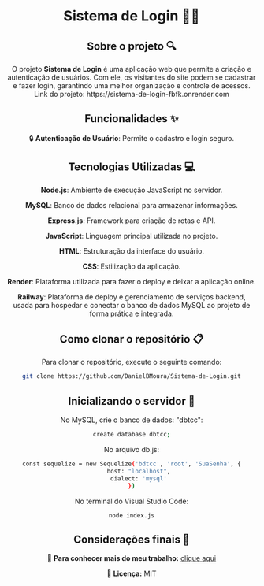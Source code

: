 <div align="center">
<h1 align="center">Sistema de Login 🧑‍💻</h1>

## Sobre o projeto 🔍

<p align="center">
O projeto <strong>Sistema de Login</strong> é uma aplicação web que permite a criação e autenticação de usuários. Com ele, os visitantes do site podem se cadastrar e fazer login, garantindo uma melhor organização e controle de acessos. <br>
Link do projeto: https://sistema-de-login-fbfk.onrender.com
</p>

## Funcionalidades ✨

🔒 <strong>Autenticação de Usuário</strong>: Permite o cadastro e login seguro.

## Tecnologias Utilizadas 💻

**Node.js**: Ambiente de execução JavaScript no servidor.  

**MySQL**: Banco de dados relacional para armazenar informações.  

**Express.js**: Framework para criação de rotas e API.  

**JavaScript**: Linguagem principal utilizada no projeto.  

**HTML**: Estruturação da interface do usuário.  

**CSS**: Estilização da aplicação.

**Render**: Plataforma utilizada para fazer o deploy e deixar a aplicação online.

**Railway**: Plataforma de deploy e gerenciamento de serviços backend, usada para hospedar e conectar o banco de dados MySQL ao projeto de forma prática e integrada.

## Como clonar o repositório 📋

Para clonar o repositório, execute o seguinte comando:

```bash
git clone https://github.com/DanielBMoura/Sistema-de-Login.git
```

## Inicializando o servidor 🚀

No MySQL, crie o banco de dados: "dbtcc":
```bash
create database dbtcc;
```

No arquivo db.js:
```bash
const sequelize = new Sequelize('bdtcc', 'root', 'SuaSenha', {
    host: "localhost",
    dialect: 'mysql'
})
```

No terminal do Visual Studio Code:
```
node index.js
```

## Considerações finais 📝

🔗 **Para conhecer mais do meu trabalho:** [clique aqui](https://www.linkedin.com/in/daniel-borazo-de-moura-b4a995356/)

📜 **Licença:** MIT

</div>
</div>
